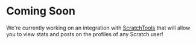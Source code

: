 # Coming Soon
We're currently working on an integration with [ScratchTools](https://scratchtools.app) that will allow you to view stats and posts on the profiles of any Scratch user!